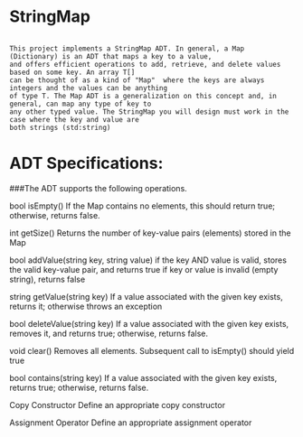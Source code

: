 # StringMap

~~~

This project implements a StringMap ADT. In general, a Map (Dictionary) is an ADT that maps a key to a value,
and offers efficient operations to add, retrieve, and delete values based on some key. An array T[] 
can be thought of as a kind of "Map"  where the keys are always integers and the values can be anything 
of type T. The Map ADT is a generalization on this concept and, in general, can map any type of key to 
any other typed value. The StringMap you will design must work in the case where the key and value are 
both strings (std:string)

~~~

# ADT Specifications:
###The ADT supports the following operations.

bool isEmpty()
If the Map contains no elements, this should return true; otherwise, returns false.

int getSize()
Returns the number of key-value pairs (elements) stored in the Map

bool addValue(string key, string value)
if the key AND value is valid, stores the valid key-value pair, and returns true
if key or value is invalid (empty string), returns false

string getValue(string key)
If a value associated with the given key exists, returns it; otherwise throws an exception

bool deleteValue(string key)
If a value associated with the given key exists, removes it, and returns true; otherwise, returns false.

void clear() 
Removes all elements. Subsequent call to isEmpty() should yield true

bool contains(string key)
If a value associated with the given key exists, returns true; otherwise, returns false.

Copy Constructor
Define an appropriate copy constructor

Assignment Operator
Define an appropriate assignment operator

